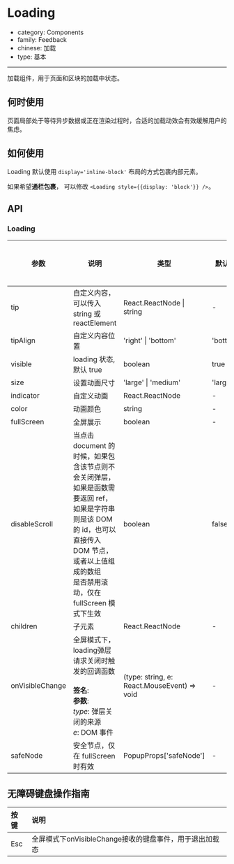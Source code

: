 # Loading

-   category: Components
-   family: Feedback
-   chinese: 加载
-   type: 基本

---

加载组件，用于页面和区块的加载中状态。

## 何时使用

页面局部处于等待异步数据或正在渲染过程时，合适的加载动效会有效缓解用户的焦虑。

## 如何使用

Loading 默认使用 `display='inline-block'` 布局的方式包裹内部元素。

如果希望**通栏包裹**， 可以修改 `<Loading style={{display: 'block'}} />`。

## API

### Loading

| 参数            | 说明                                                                                                                                                                                                        | 类型                                        | 默认值   | 是否必填 |
| --------------- | ----------------------------------------------------------------------------------------------------------------------------------------------------------------------------------------------------------- | ------------------------------------------- | -------- | -------- |
| tip             | 自定义内容，可以传入 string 或 reactElement                                                                                                                                                                 | React.ReactNode \| string                   | -        |          |
| tipAlign        | 自定义内容位置                                                                                                                                                                                              | 'right' \| 'bottom'                         | 'bottom' |          |
| visible         | loading 状态, 默认 true                                                                                                                                                                                     | boolean                                     | true     |          |
| size            | 设置动画尺寸                                                                                                                                                                                                | 'large' \| 'medium'                         | 'large'  |          |
| indicator       | 自定义动画                                                                                                                                                                                                  | React.ReactNode                             | -        |          |
| color           | 动画颜色                                                                                                                                                                                                    | string                                      | -        |          |
| fullScreen      | 全屏展示                                                                                                                                                                                                    | boolean                                     | -        |          |
| disableScroll   | 当点击 document 的时候，如果包含该节点则不会关闭弹层，<br/>如果是函数需要返回 ref，如果是字符串则是该 DOM 的 id，也可以直接传入 DOM 节点，或者以上值组成的数组<br/>是否禁用滚动，仅在 fullScreen 模式下生效 | boolean                                     | false    |          |
| children        | 子元素                                                                                                                                                                                                      | React.ReactNode                             | -        |          |
| onVisibleChange | 全屏模式下，loading弹层请求关闭时触发的回调函数<br/><br/>**签名**:<br/>**参数**:<br/>_type_: 弹层关闭的来源<br/>_e_: DOM 事件                                                                               | (type: string, e: React.MouseEvent) => void | -        |          |
| safeNode        | 安全节点，仅在 fullScreen 时有效                                                                                                                                                                            | PopupProps['safeNode']                      | -        |          |

## 无障碍键盘操作指南

| 按键 | 说明                                                    |
| :--- | :------------------------------------------------------ |
| Esc  | 全屏模式下onVisibleChange接收的键盘事件，用于退出加载态 |
